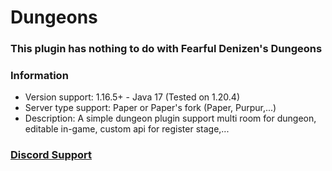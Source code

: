 # Dungeons

### **This plugin has nothing to do with Fearful Denizen's Dungeons**

### Information

* Version support: 1.16.5+ - Java 17 (Tested on 1.20.4)
* Server type support: Paper or Paper's fork (Paper, Purpur,...)
* Description: A simple dungeon plugin support multi room for dungeon, editable in-game, custom api for register
  stage,...

### [Discord Support](https://discord.gg/r5ejaPSjku)